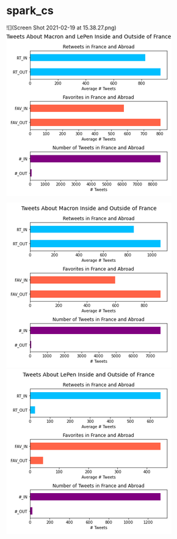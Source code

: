 # spark_cs
![](Screen Shot 2021-02-19 at 15.38.27.png)
![](Macron+LePen.png)


![](Macron.png)
![](LePen.png)
